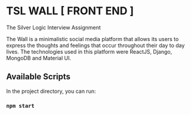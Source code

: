 # TSL WALL [ FRONT END ]

The Silver Logic Interview Assignment


The Wall is a minimalistic social media platform that allows its users to express the thoughts and feelings that occur throughout their day to day lives. The technologies used in this platform were ReactJS, Django, MongoDB and Material UI.

## Available Scripts

In the project directory, you can run:

### `npm start`
